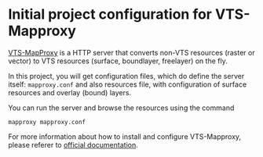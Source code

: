 # Initial project configuration for VTS-Mapproxy

[VTS-MapProxy](https://github.com/melown/vts-mapproxy) 
is a HTTP server that converts non-VTS resources (raster or vector) to VTS
resources (surface, boundlayer, freelayer) on the fly.

In this project, you will get configuration files, which do define the server
itself: `mapproxy.conf` and also resources file, with configuration of surface
resources and overlay (bound) layers.

You can run the server and browse the resources using the command

```
mapproxy mapproxy.conf
```

For more information about how to install and configure VTS-Mapproxy, please
referer to [official documentation](http://melown.readthedocs.io/en/latest/).

